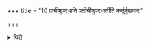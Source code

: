 +++
title = "10 प्राचीमुपदधाति प्रतीचीमुपदधातीति कर्तुर्मुखवादः"

+++

<details><summary>थिते</summary>

प्राचीमुपदधाति प्रतीचीमुपदधातीति कर्तुर्मुखवादः १०
</details>
